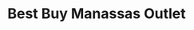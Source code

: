 ---
title: "Best Buy Manassas Outlet"
url: /manassas/best-buy-manassas-outlet/
shop: electronics
---